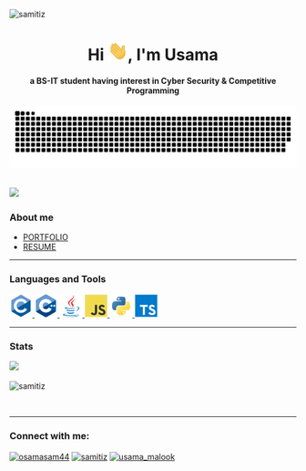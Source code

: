 <p align="left"> <img src="https://komarev.com/ghpvc/?username=samitiz&label=Profile%20views&color=0e75b6&style=flat" alt="samitiz" /> </p>
  
<div align="center">
<h1 align="center">Hi <img width="35" src="https://github.com/1999AZZAR/1999AZZAR/blob/main/resources/img/waving.gif">, I'm Usama</h1>
<h4 align="center">a BS-IT student having interest in Cyber Security & Competitive Programming
</div>

<div align="center">
  <a href="#">
  <img  src="https://github.com/1999AZZAR/1999AZZAR/blob/main/resources/img/grid-snake.svg"
       alt="snake" /></a>
</div>

  <br/>

   <img src="https://user-images.githubusercontent.com/73097560/115834477-dbab4500-a447-11eb-908a-139a6edaec5c.gif"><br>
  <h3 align="left">About me</h3>
  
  - <a href="http://usamamalook.me/"> PORTFOLIO</a>
  - <a href="http://usamamalook.me/"> RESUME</a>
  
  <hr/>
<!--   <img src="https://user-images.githubusercontent.com/73097560/115834477-dbab4500-a447-11eb-908a-139a6edaec5c.gif"><br> -->
<!-- wakatime_plugin_end -->
 

<h3 align="left">Languages and Tools</h3>
<p align="left"> <a href="https://www.cprogramming.com/" target="_blank" rel="noreferrer"> <img src="https://raw.githubusercontent.com/devicons/devicon/master/icons/c/c-original.svg" alt="c" width="40" height="40"/> </a> <a href="https://www.w3schools.com/cpp/" target="_blank" rel="noreferrer"> <img src="https://raw.githubusercontent.com/devicons/devicon/master/icons/cplusplus/cplusplus-original.svg" alt="cplusplus" width="40" height="40"/> </a> <a href="https://www.java.com" target="_blank" rel="noreferrer"> <img src="https://raw.githubusercontent.com/devicons/devicon/master/icons/java/java-original.svg" alt="java" width="40" height="40"/> </a> <a href="https://developer.mozilla.org/en-US/docs/Web/JavaScript" target="_blank" rel="noreferrer"> <img src="https://raw.githubusercontent.com/devicons/devicon/master/icons/javascript/javascript-original.svg" alt="javascript" width="40" height="40"/> </a> <a href="https://www.python.org" target="_blank" rel="noreferrer"> <img src="https://raw.githubusercontent.com/devicons/devicon/master/icons/python/python-original.svg" alt="python" width="40" height="40"/> </a> <a href="https://www.typescriptlang.org/" target="_blank" rel="noreferrer"> <img src="https://raw.githubusercontent.com/devicons/devicon/master/icons/typescript/typescript-original.svg" alt="typescript" width="40" height="40"/> </a> </p>
  
  
  <hr/>
<!--   <img src="https://user-images.githubusercontent.com/73097560/115834477-dbab4500-a447-11eb-908a-139a6edaec5c.gif"><br> -->
  <h3 align="left">Stats</h3>
 <img src="https://github-readme-stats.vercel.app/api?username=samitiz&&show_icons=true&title_color=ffffff&icon_color=4d72f2&text_color=9f9f9f&bg_color=151515">
 
<p><img align="center" src="https://github-readme-stats.vercel.app/api/top-langs?username=samitiz&theme=dark&background=000000&show_icons=true&locale=en&layout=compact" alt="samitiz" /></p>
  
  <br/>
  <hr/>
  <h3 align="left">Connect with me:</h3>
<p align="left">
<a href="https://twitter.com/usama_malook" target="blank"><img align="center" src="https://raw.githubusercontent.com/rahuldkjain/github-profile-readme-generator/master/src/images/icons/Social/twitter.svg" alt="osamasam44" height="30" width="40" /></a>
<a href="https://linkedin.com/in/samitiz" target="blank"><img align="center" src="https://raw.githubusercontent.com/rahuldkjain/github-profile-readme-generator/master/src/images/icons/Social/linked-in-alt.svg" alt="samitiz" height="30" width="40" /></a>
<a href="https://instagram.com/usama_malook" target="blank"><img align="center" src="https://raw.githubusercontent.com/rahuldkjain/github-profile-readme-generator/master/src/images/icons/Social/instagram.svg" alt="usama_malook" height="30" width="40" /></a>
</p>

